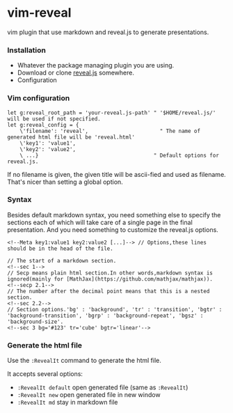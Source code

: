 vim-reveal
==========

vim plugin that use markdown and reveal.js to generate presentations.

### Installation

* Whatever the package managing plugin you are using.
* Download or clone [reveal.js](https://github.com/hakimel/reveal.js/) somewhere.
* Configuration

### Vim configuration

```vim
let g:reveal_root_path = 'your-reveal.js-path' " '$HOME/reveal.js/' will be used if not specified.
let g:reveal_config = {
    \'filename': 'reveal',                       " The name of generated html file will be 'reveal.html'
    \'key1': 'value1',
    \'key2': 'value2',
    \ ...}                                     " Default options for reveal.js.
```
If no filename is given, the given title will be ascii-fied and used as filename. That's nicer than setting a global option.

### Syntax

Besides default markdown syntax, you need something else to specify the sections each of which will take care of a single
page in the final presentation.
And you need something to customize the reveal.js options.

```
<!--Meta key1:value1 key2:value2 [...]--> // Options,these lines should be in the head of the file.

// The start of a markdown section.
<!--sec 1-->
// Secp means plain html section.In other words,markdown syntax is ignored(mainly for [MathJax](https://github.com/mathjax/mathjax)).
<!--secp 2.1-->
// The number after the decimal point means that this is a nested section.
<!--sec 2.2-->
// Section options.'bg' : 'background', 'tr' : 'transition', 'bgtr' : 'background-transition', 'bgrp' : 'background-repeat', 'bgsz' : 'background-size'.
<!--sec 3 bg='#123' tr='cube' bgtr='linear'-->
```

### Generate the html file

Use the `:RevealIt` command to generate the html file.

It accepts several options:
* `:RevealIt default` open generated file (same as `:RevealIt`)
* `:RevealIt new` open generated file in new window
* `:RevealIt md` stay in markdown file

